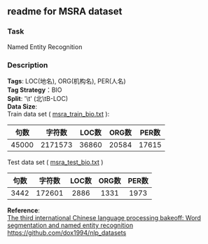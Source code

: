 ## readme for MSRA dataset
### Task
Named Entity Recognition
### Description
**Tags**: LOC(地名), ORG(机构名), PER(人名)   
**Tag Strategy**：BIO  
**Split**: '\t' (北\tB-LOC)  
**Data Size**:  
Train data set ( [msra_train_bio.txt](msra_train_bio.txt) ):  

|句数|字符数|LOC数|ORG数|PER数|
|:-:|:-:|:-:|:-:|:-:|
|45000|2171573|36860|20584|17615|

Test data set ( [msra_test_bio.txt](msra_test_bio.txt) )

|句数|字符数|LOC数|ORG数|PER数|
|:-:|:-:|:-:|:-:|:-:|
|3442|172601|2886|1331|1973|

**Reference**:   
[The third international Chinese
language processing bakeoff: Word segmentation
and named entity recognition](https://faculty.washington.edu/levow/papers/sighan06.pdf)   
<https://github.com/dox1994/nlp_datasets>